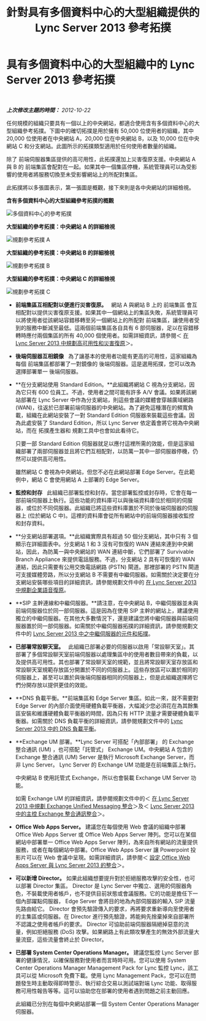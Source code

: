 ﻿---
title: 針對具有多個資料中心的大型組織提供的 Lync Server 2013 參考拓撲
TOCTitle: 具有多個資料中心的大型組織的參考拓撲
ms:assetid: 9a6aeae6-629b-49e6-9804-7ef369d7c3dc
ms:mtpsurl: https://technet.microsoft.com/zh-tw/library/Gg398797(v=OCS.15)
ms:contentKeyID: 49291788
ms.date: 08/10/2015
mtps_version: v=OCS.15
ms.translationtype: HT
---

# 具有多個資料中心的大型組織中的 Lync Server 2013 參考拓撲

 

_**上次修改主題的時間：** 2012-10-22_

任何規模的組織只要具有一個以上的中央網站，都適合使用含有多個資料中心的大型組織參考拓撲。下圖中的確切拓撲是用於擁有 50,000 位使用者的組織，其中 20,000 位使用者在中央網站 A，20,000 位在中央網站 B，以及 10,000 位在中央網站 C 和分支網站。此圖所示的拓撲類型適用於任何使用者數量的組織。

除了 前端伺服器集區提供的高可用性，此拓撲還加上災害復原支援。中央網站 A 與 B 的 前端集區會配對在一起。如果其中一個集區停機，系統管理員可以為受影響的使用者將服務切換至未受影響網站上的所配對集區。

此拓撲將以多張圖表示，第一張圖是概觀，接下來則是各中央網站的詳細檢視。

**含有多個資料中心的大型組織參考拓撲的概觀**

![多個資料中心的參考拓撲](images/Gg398797.471e1ce9-be11-44b9-9f4a-59e0551b7b30(OCS.15).jpg "多個資料中心的參考拓撲")

**大型組織的參考拓撲：中央網站 A 的詳細檢視**

![規劃參考拓撲 A](images/Gg398797.dab33f19-e77b-42da-9047-858fb9851264(OCS.15).jpg "規劃參考拓撲 A")

**大型組織的參考拓撲：中央網站 B 的詳細檢視**

![規劃參考拓撲 B](images/Gg398797.5ccaf1d4-bd53-4cb7-96fe-723147334e7f(OCS.15).jpg "規劃參考拓撲 B")

**大型組織的參考拓撲：中央網站 C 的詳細檢視**

![規劃參考拓撲 C](images/Gg398797.7238ca40-340c-491f-b497-ddc2665dadb6(OCS.15).jpg "規劃參考拓撲 C")

  - **前端集區互相配對以便進行災害復原。**   網站 A 與網站 B 上的 前端集區 會互相配對以提供災害復原支援。如果其中一個網站上的集區失敗，系統管理員可以將使用者從該網站容錯移轉至另一個網站上的所配對 前端集區，讓使用者受到的服務中斷減至最低。這兩個前端集區各自具有 6 部伺服器，足以在容錯移轉時應付兩個集區的所有 40,000 個使用者。如需詳細資訊，請參閱＜ [在 Lync Server 2013 中規劃高可用性和災害復原](lync-server-2013-planning-for-high-availability-and-disaster-recovery.md)＞。

  - **後端伺服器互相鏡像**   為了讓基本的使用者功能有更高的可用性，這家組織為每個 前端集區都部署了一對鏡像的 後端伺服器。這是選用拓撲，您可以改為選擇部署單一 後端伺服器。

  - **在分支網站使用 Standard Edition。**此組織將網站 C 視為分支網站，因為它只有 600 位員工。不過，使用者之間可能有許多 A/V 會議。如果將該網站部署在 Lync Server 中作為分支網站，則這些會議的媒體會穿越廣域網路 (WAN)，往返於已部署前端伺服器的中央網站。為了避免這種潛在的頻寬負載，組織在此網站安裝了一對 Standard Edition 伺服器來裝載這些會議。因為此處安裝了 Standard Edition，所以 Lync Server 依定義會將它視為中央網站，而在 拓撲產生器和 規劃工具中也會如此看待它。
    
    只要一部 Standard Edition 伺服器就足以應付這裡所需的效能，但是這家組織部署了兩部伺服器並且將它們互相配對，以防萬一其中一部伺服器停機，仍然可以提供高可用性。
    
    雖然網站 C 會視為中央網站，但您不必在此網站部署 Edge Server。在此範例中，網站 C 會使用網站 A 上部署的 Edge Server。

  - **監控和封存**   此組織已部署監控和封存。當您部署監控或封存時，它會在每一部前端伺服器上執行。這些功能的資料庫可以與後端資料庫位於相同的伺服器，或位於不同伺服器。此組織已將這些資料庫置於不同於後端伺服器的伺服器上 (位於網站 C 中)。這裡的資料庫會從所有網站中的前端伺服器接收監控和封存資料。

  - **分支網站部署選項。**此組織實際具有超過 50 個分支網站，其中只有 3 個顯示在詳細圖表中。分支網站 1 和 3 沒有可恢復的 WAN 連結來連到中央網站，因此，為防萬一與中央網站的 WAN 連結中斷，它們部署了 Survivable Branch Appliance 來提供電話服務。不過，分支網站 2 具有可恢復的 WAN 連結，因此只需要有公用交換電話網路 (PSTN) 閘道。那裡部署的 PSTN 閘道可支援媒體旁路，所以分支網站 B 不需要有中繼伺服器。如需關於決定要在分支網站安裝哪些項目的詳細資訊，請參閱規劃文件中的 [在 Lync Server 2013 中規劃企業語音復原](lync-server-2013-planning-for-enterprise-voice-resiliency.md)。

  - **SIP 主幹連線和中繼伺服器。**請注意，在中央網站 B，中繼伺服器並未與前端伺服器位於同一部伺服器。這是因為在使用 SIP 主幹的網站上，建議使用獨立的中繼伺服器。在其他大多數情況下，還是建議您將中繼伺服器與前端伺服器置於同一部伺服器。如需關於中繼伺服器拓撲的詳細資訊，請參閱規劃文件中的 [Lync Server 2013 中之中繼伺服器的元件和拓撲](lync-server-2013-components-and-topologies-for-mediation-server.md)。

  - **已部署常設聊天室。**   此組織已部署必要的伺服器以啟用「常設聊天室」。其部署了多個常設聊天室前端伺服器以處理集區中的使用者數目帶來的負載，以及提供高可用性。其也部署了常設聊天室的規範，並且將常設聊天室存放區和常設聊天室規範存放區分開置於不同的伺服器上。這些存放區可以置於相同的伺服器上，甚至可以置於與後端伺服器相同的伺服器上，但是此組織選擇將它們分開存放以提供更佳的效能。

  - **DNS 負載平衡。**前端集區和 Edge Server 集區。如此一來，就不需要對 Edge Server 的內部介面使用硬體負載平衡器，大幅減少您必須花在為其餘集區安裝和維護硬體負載平衡器的時間，因為只有 HTTP 流量才需要硬體負載平衡器。如需關於 DNS 負載平衡的詳細資訊，請參閱規劃文件中的 [Lync Server 2013 中的 DNS 負載平衡](lync-server-2013-dns-load-balancing.md)。

  - **Exchange UM 部署。**Lync Server 可搭配「內部部署」 的 Exchange 整合通訊 (UM) ，也可搭配「託管式」 Exchange UM。中央網站 A 包含的 Exchange 整合通訊 (UM) Server 是執行 Microsoft Exchange Server，而非 Lync Server。 Lync Server 的 Exchange UM 功能是在前端集區上執行。
    
    中央網站 B 使用託管式 Exchange，所以也會裝載 Exchange UM Server 功能。
    
    如需 Exchange UM 的詳細資訊，請參閱規劃文件中的＜ [在 Lync Server 2013 中規劃 Exchange Unified Messaging 整合](lync-server-2013-planning-for-exchange-unified-messaging-integration.md)＞及＜ [Lync Server 2013 中的主控 Exchange 整合通訊整合](lync-server-2013-hosted-exchange-unified-messaging-integration.md)＞。

  - **Office Web Apps Server。** 建議您在每個使用 Web 會議的組織中部署 Office Web Apps Server 或 Office Web Apps Server 陣列。您可以在某個網站中部署單一 Office Web Apps Server 陣列，為來自所有網站的流量提供服務，或者在每個網站中部署。Office Web Apps Server 讓 Powerpoint 投影片可以在 Web 會議中呈現。如需詳細資訊，請參閱＜ [設定 Office Web Apps Server 與 Lync Server 2013 的整合](lync-server-2013-enabling-office-web-apps-server-and-lync-server-2013.md)＞。

  - **可以新增 Director。** 如果此組織想要提升對於拒絕服務攻擊的安全性，也可以部署 Director 集區。 Director 是 Lync Server 中獨立、選用的伺服器角色，不裝載使用者帳戶，也不提供目前狀態或會議服務。它的功能是擔任下一個內部躍點伺服器， Edge Server 會將目的地為內部伺服器的輸入 SIP 流量先路由給它。 Director 會預先驗證傳入的要求，再將要求重新導向至使用者的主集區或伺服器。在 Director 進行預先驗證，將能夠先捨棄掉來自部署所不認識之使用者帳戶的要求。 Director 可協助前端伺服器隔絕掉惡意的流量，例如拒絕服務 (DoS) 攻擊。如果網路上有此類攻擊產生的無效外部流量大量流竄，這些流量會終止於 Director。

  - **已部署 System Center Operations Manager。** 建議您監控 Lync Server 部署的健康情況，以確保服務對使用者而言時時可用。您可以使用 System Center Operations Manager Management Pack for Lync 監控 Lync，該工具可以從 Microsoft 免費下載。使用 Lync Management Pack，您可以在問題發生時主動取得即時警示、執行綜合交易以測試端對端 Lync 功能、取得服務可用性報告等等。這可以協助您在部署的使用者遇到問題之前主動回應。
    
    此組織已分別在每個中央網站部署一個 System Center Operations Manager 伺服器。

